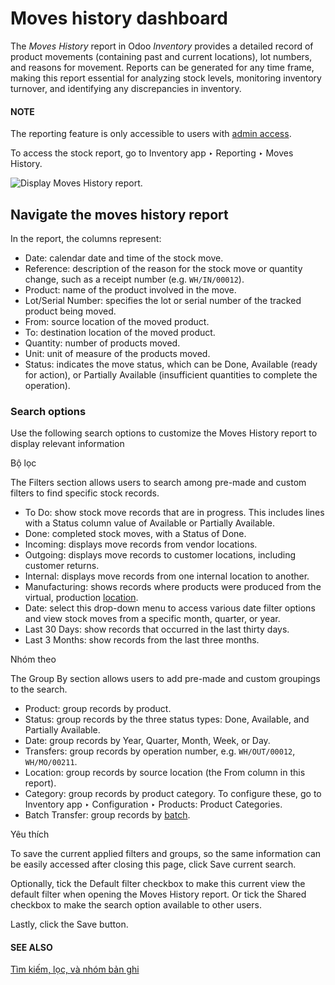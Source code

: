 # Moves history dashboard

The *Moves History* report in Odoo *Inventory* provides a detailed record of product movements
(containing past and current locations), lot numbers, and reasons for movement. Reports can be
generated for any time frame, making this report essential for analyzing stock levels, monitoring
inventory turnover, and identifying any discrepancies in inventory.

#### NOTE
The reporting feature is only accessible to users with [admin access](../../../../general/users/access_rights.md).

To access the stock report, go to Inventory app ‣ Reporting ‣ Moves History.

![Display Moves History report.](applications/inventory_and_mrp/inventory/warehouses_storage/reporting/moves_history/moves-history.png)

<a id="inventory-warehouses-storage-moves-history-report"></a>

## Navigate the moves history report

In the report, the columns represent:

- Date: calendar date and time of the stock move.
- Reference: description of the reason for the stock move or quantity change, such as a
  receipt number (e.g. `WH/IN/00012`).
- Product: name of the product involved in the move.
- Lot/Serial Number: specifies the lot or serial number of the tracked product being
  moved.
- From: source location of the moved product.
- To: destination location of the moved product.
- Quantity: number of products moved.
- Unit: unit of measure of the products moved.
- Status: indicates the move status, which can be Done,
  Available (ready for action), or Partially Available (insufficient
  quantities to complete the operation).

### Search options

Use the following search options to customize the Moves History report to display
relevant information

Bộ lọc

The Filters section allows users to search among pre-made and custom filters to
find specific stock records.

- To Do: show stock move records that are in progress. This includes lines with a
  Status column value of Available or Partially Available.
- Done: completed stock moves, with a Status of Done.
- Incoming: displays move records from vendor locations.
- Outgoing: displays move records to customer locations, including customer
  returns.
- Internal: displays move records from one internal location to another.
- Manufacturing: shows records where products were produced from the virtual,
  production [location](../inventory_management/use_locations.md).
- Date: select this drop-down menu to access various date filter options and view
  stock moves from a specific month, quarter, or year.
- Last 30 Days: show records that occurred in the last thirty days.
- Last 3 Months: show records from the last three months.

Nhóm theo

The Group By section allows users to add pre-made and custom groupings to the
search.

- Product: group records by product.
- Status: group records by the three status types: Done,
  Available, and Partially Available.
- Date: group records by Year, Quarter, Month,
  Week, or Day.
- Transfers: group records by operation number, e.g. `WH/OUT/00012`,
  `WH/MO/00211`.
- Location: group records by source location (the From column in this
  report).
- Category: group records by product category. To configure these, go to
  Inventory app ‣ Configuration ‣ Products: Product Categories.
- Batch Transfer: group records by [batch](../../shipping_receiving/picking_methods/batch.md).

Yêu thích

To save the current applied filters and groups, so the same information can be easily accessed
after closing this page, click Save current search.

Optionally, tick the Default filter checkbox to make this current view the default
filter when opening the Moves History report. Or tick the Shared
checkbox to make the search option available to other users.

Lastly, click the Save button.

#### SEE ALSO
[Tìm kiếm, lọc, và nhóm bản ghi](../../../../essentials/search.md)

